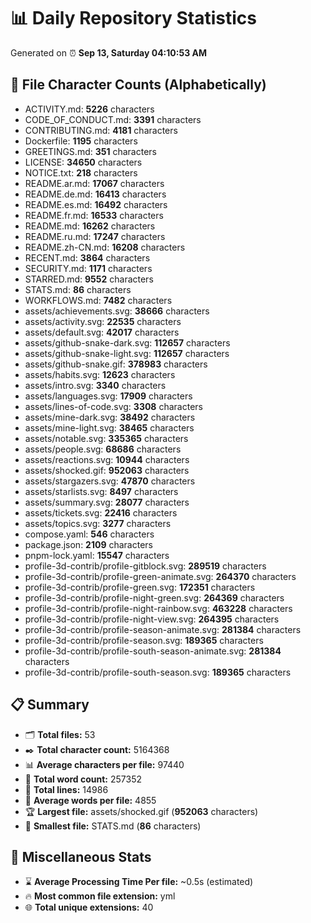 # 📊 Daily Repository Statistics
Generated on ⏰ **Sep 13, Saturday 04:10:53 AM**

## 📂 File Character Counts (Alphabetically)
- ACTIVITY.md: **5226** characters
- CODE_OF_CONDUCT.md: **3391** characters
- CONTRIBUTING.md: **4181** characters
- Dockerfile: **1195** characters
- GREETINGS.md: **351** characters
- LICENSE: **34650** characters
- NOTICE.txt: **218** characters
- README.ar.md: **17067** characters
- README.de.md: **16413** characters
- README.es.md: **16492** characters
- README.fr.md: **16533** characters
- README.md: **16262** characters
- README.ru.md: **17247** characters
- README.zh-CN.md: **16208** characters
- RECENT.md: **3864** characters
- SECURITY.md: **1171** characters
- STARRED.md: **9552** characters
- STATS.md: **86** characters
- WORKFLOWS.md: **7482** characters
- assets/achievements.svg: **38666** characters
- assets/activity.svg: **22535** characters
- assets/default.svg: **42017** characters
- assets/github-snake-dark.svg: **112657** characters
- assets/github-snake-light.svg: **112657** characters
- assets/github-snake.gif: **378983** characters
- assets/habits.svg: **12623** characters
- assets/intro.svg: **3340** characters
- assets/languages.svg: **17909** characters
- assets/lines-of-code.svg: **3308** characters
- assets/mine-dark.svg: **38492** characters
- assets/mine-light.svg: **38465** characters
- assets/notable.svg: **335365** characters
- assets/people.svg: **68686** characters
- assets/reactions.svg: **10944** characters
- assets/shocked.gif: **952063** characters
- assets/stargazers.svg: **47870** characters
- assets/starlists.svg: **8497** characters
- assets/summary.svg: **28077** characters
- assets/tickets.svg: **22416** characters
- assets/topics.svg: **3277** characters
- compose.yaml: **546** characters
- package.json: **2109** characters
- pnpm-lock.yaml: **15547** characters
- profile-3d-contrib/profile-gitblock.svg: **289519** characters
- profile-3d-contrib/profile-green-animate.svg: **264370** characters
- profile-3d-contrib/profile-green.svg: **172351** characters
- profile-3d-contrib/profile-night-green.svg: **264369** characters
- profile-3d-contrib/profile-night-rainbow.svg: **463228** characters
- profile-3d-contrib/profile-night-view.svg: **264395** characters
- profile-3d-contrib/profile-season-animate.svg: **281384** characters
- profile-3d-contrib/profile-season.svg: **189365** characters
- profile-3d-contrib/profile-south-season-animate.svg: **281384** characters
- profile-3d-contrib/profile-south-season.svg: **189365** characters

## 📋 Summary
- 🗂️ **Total files:** 53
- ✒️ **Total character count:** 5164368
- 📊 **Average characters per file:** 97440
- 📝 **Total word count:** 257352
- 🧾 **Total lines:** 14986
- 📐 **Average words per file:** 4855
- 🏆 **Largest file:** assets/shocked.gif (**952063** characters)
- 🥉 **Smallest file:** STATS.md (**86** characters)

## 🌟 Miscellaneous Stats
- ⌛ **Average Processing Time Per file:** ~0.5s (estimated)
- 🔥 **Most common file extension:** yml
- 🌐 **Total unique extensions:** 40
